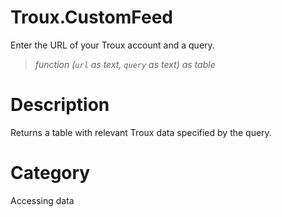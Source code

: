 ﻿# Troux.CustomFeed
Enter the URL of your Troux account and a query.
> _function (<code>url</code> as text, <code>query</code> as text) as table_
# Description 
Returns a table with relevant Troux data specified by the query.

# Category 
Accessing data
